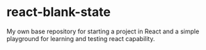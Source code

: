 # react-blank-state
My own base repository for starting a project in React and a simple playground for learning and testing react capability.
